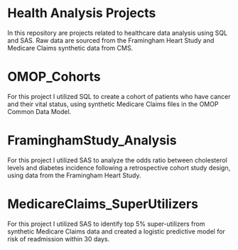 # Health Analysis Projects
In this repository are projects related to healthcare data analysis using SQL and SAS.
Raw data are sourced from the Framingham Heart Study and Medicare Claims synthetic data from CMS.   

# OMOP_Cohorts
For this project I utilized SQL to create a cohort of patients who have cancer and their vital status, using synthetic Medicare Claims files in the OMOP Common Data Model.   

# FraminghamStudy_Analysis
For this project I utilized SAS to analyze the odds ratio between cholesterol levels and diabetes incidence following a retrospective cohort study design, using data from the Framingham Heart Study.

# MedicareClaims_SuperUtilizers
For this project I utilized SAS to identify top 5% super-utilizers from synthetic Medicare Claims data and created a logistic predictive model for risk of readmission within 30 days.
